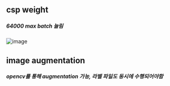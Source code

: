 ## csp weight
##### 64000 max batch 늘림
![image](https://user-images.githubusercontent.com/88171531/184757662-206330a2-2720-45ec-a963-84352d7c5f99.png)
## image augmentation
##### opencv를 통해 augmentation 가능, 라벨 파일도 동시에 수행되어야함
